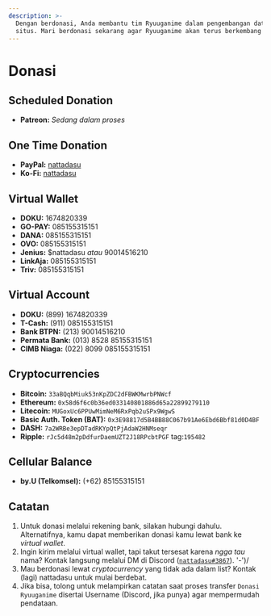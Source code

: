 ```yaml
---
description: >-
  Dengan berdonasi, Anda membantu tim Ryuuganime dalam pengembangan database dan
  situs. Mari berdonasi sekarang agar Ryuuganime akan terus berkembang!
---
```


# Donasi

## Scheduled Donation

* **Patreon:** _Sedang dalam proses_ 

## One Time Donation

* **PayPal:** [nattadasu](https://paypal.me/nattadasu)
* **Ko-Fi:** [nattadasu](https://ko-fi.com/nattadasu)

## Virtual Wallet

* **DOKU:** 1674820339
* **GO-PAY:** 085155315151
* **DANA:** 085155315151
* **OVO:** 085155315151
* **Jenius:** $nattadasu _atau_ 90014516210  
* **LinkAja:** 085155315151
* **Triv:** 085155315151

## Virtual Account

* **DOKU:** \(899\) 1674820339  
* **T-Cash:** \(911\) 085155315151
* **Bank BTPN:** \(213\) 90014516210  
* **Permata Bank:** \(013\) 8528 85155315151 
* **CIMB Niaga:** \(022\) 8099 085155315151  

## Cryptocurrencies

* **Bitcoin:** `33aBQqbMiuk53nKpZDC2dFBWKMwrbPNWcf`  
* **Ethereum:** `0x58d6f6c0b36ed033140801886d65a22899279110`  
* **Litecoin:** `MUGoxUc6PPUwMimNeM6RxPqb2uSPx9WgwS`  
* **Basic Auth. Token \(BAT\):** `0x3E98817d5B4BB88C067b91Ae6Ebd6Bbf81d0D4BF`  
* **DASH:** `7a2WRBe3epDTadRKYpQtPjAdaW2HNMseqr`  
* **Ripple:** `rJc5d48m2pDdfurDaemUZT2J18RPcbtPGF` tag:`195482`

## Cellular Balance

* **by.U \(Telkomsel\):** \(+62\) 85155315151  

## Catatan

1. Untuk donasi melalui rekening bank, silakan hubungi dahulu. Alternatifnya, kamu dapat memberikan donasi kamu lewat bank ke _virtual wallet_.
2. Ingin kirim melalui virtual wallet, tapi takut tersesat karena _ngga tau_ nama? Kontak langsung melalui DM di Discord \([`nattadasu#3867`](https://discordapp.com/channels/@me/384089845527478272)\). '-'\)/
3. Mau berdonasi lewat _cryptocurrency_ yang tidak ada dalam list? Kontak \(lagi\) nattadasu untuk mulai berdebat.
4. Jika bisa, tolong untuk melampirkan catatan saat proses transfer `Donasi Ryuuganime` disertai Username \(Discord, jika punya\) agar mempermudah pendataan.

